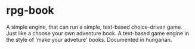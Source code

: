 # rpg-book
A simple engine, that can run a simple, text-based choice-driven game. Just like a choose your own adventure book.
A text-based game engine in the style of 'make your adveture' books. Documented in hungarian.
